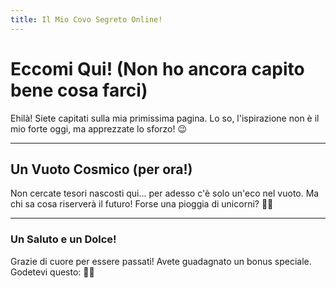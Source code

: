 ```yaml
---
title: Il Mio Covo Segreto Online!
---
```


# Eccomi Qui! (Non ho ancora capito bene cosa farci)

Ehilà! Siete capitati sulla mia primissima pagina. Lo so, l'ispirazione non è il mio forte oggi, ma apprezzate lo sforzo! 😉

---

## Un Vuoto Cosmico (per ora!)

Non cercate tesori nascosti qui... per adesso c'è solo un'eco nel vuoto. Ma chi sa cosa riserverà il futuro! Forse una pioggia di unicorni? 🦄🌠

---

### Un Saluto e un Dolce!

Grazie di cuore per essere passati! Avete guadagnato un bonus speciale.
Godetevi questo: 🍪💖
